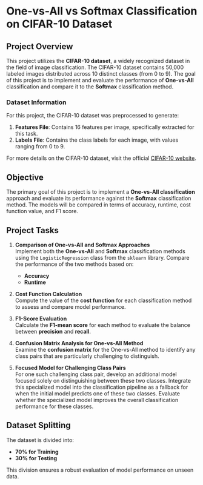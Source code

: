 # One-vs-All vs Softmax Classification on CIFAR-10 Dataset

## Project Overview
This project utilizes the **CIFAR-10 dataset**, a widely recognized dataset in the field of image classification. The CIFAR-10 dataset contains 50,000 labeled images distributed across 10 distinct classes (from 0 to 9). The goal of this project is to implement and evaluate the performance of **One-vs-All** classification and compare it to the **Softmax** classification method.

### Dataset Information
For this project, the CIFAR-10 dataset was preprocessed to generate:
1. **Features File**: Contains 16 features per image, specifically extracted for this task.
2. **Labels File**: Contains the class labels for each image, with values ranging from 0 to 9.

For more details on the CIFAR-10 dataset, visit the official [CIFAR-10 website](https://www.cs.toronto.edu/~kriz/cifar.html).

## Objective
The primary goal of this project is to implement a **One-vs-All classification** approach and evaluate its performance against the **Softmax** classification method. The models will be compared in terms of accuracy, runtime, cost function value, and F1 score.

## Project Tasks
1. **Comparison of One-vs-All and Softmax Approaches**  
   Implement both the **One-vs-All** and **Softmax** classification methods using the `LogisticRegression` class from the `sklearn` library. Compare the performance of the two methods based on:
   - **Accuracy**
   - **Runtime**

2. **Cost Function Calculation**  
   Compute the value of the **cost function** for each classification method to assess and compare model performance.

3. **F1-Score Evaluation**  
   Calculate the **F1-mean score** for each method to evaluate the balance between **precision** and **recall**.

4. **Confusion Matrix Analysis for One-vs-All Method**  
   Examine the **confusion matrix** for the One-vs-All method to identify any class pairs that are particularly challenging to distinguish.

5. **Focused Model for Challenging Class Pairs**  
   For one such challenging class pair, develop an additional model focused solely on distinguishing between these two classes. Integrate this specialized model into the classification pipeline as a fallback for when the initial model predicts one of these two classes. Evaluate whether the specialized model improves the overall classification performance for these classes.

## Dataset Splitting
The dataset is divided into:
- **70% for Training**
- **30% for Testing**

This division ensures a robust evaluation of model performance on unseen data.
